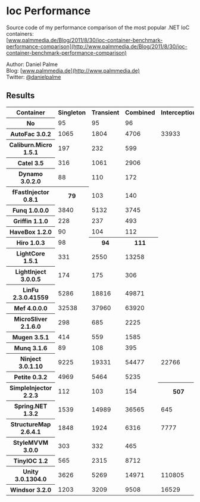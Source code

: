 Ioc Performance
===============

Source code of my performance comparison of the most popular .NET IoC containers:  
[www.palmmedia.de/Blog/2011/8/30/ioc-container-benchmark-performance-comparison](http://www.palmmedia.de/Blog/2011/8/30/ioc-container-benchmark-performance-comparison)

Author: Daniel Palme  
Blog: [www.palmmedia.de](http://www.palmmedia.de)  
Twitter: [@danielpalme](http://twitter.com/danielpalme)  

Results
-------
<table>
<tr><th>Container</th><th>Singleton</th><th>Transient</th><th>Combined</th><th>Interception</th></tr>
<tr><th>No</th><td>95</td><td>95</td><td>96</td><td></td></tr>
<tr><th>AutoFac 3.0.2</th><td>1065</td><td>1804</td><td>4706</td><td>33933</td></tr>
<tr><th>Caliburn.Micro 1.5.1</th><td>197</td><td>232</td><td>599</td><td></td></tr>
<tr><th>Catel 3.5</th><td>316</td><td>1061</td><td>2906</td><td></td></tr>
<tr><th>Dynamo 3.0.2.0</th><td>88</td><td>110</td><td>172</td><td></td></tr>
<tr><th>fFastInjector 0.8.1</th><th>79</th><td>103</td><td>140</td><td></td></tr>
<tr><th>Funq 1.0.0.0</th><td>3840</td><td>5132</td><td>3745</td><td></td></tr>
<tr><th>Griffin 1.1.0</th><td>228</td><td>237</td><td>493</td><td></td></tr>
<tr><th>HaveBox 1.2.0</th><td>90</td><td>104</td><td>112</td><td></td></tr>
<tr><th>Hiro 1.0.3</th><td>98</td><th>94</th><th>111</th><td></td></tr>
<tr><th>LightCore 1.5.1</th><td>331</td><td>2550</td><td>13258</td><td></td></tr>
<tr><th>LightInject 3.0.0.5</th><td>174</td><td>175</td><td>306</td><td></td></tr>
<tr><th>LinFu 2.3.0.41559</th><td>5286</td><td>18816</td><td>49871</td><td></td></tr>
<tr><th>Mef 4.0.0.0</th><td>32538</td><td>37960</td><td>63920</td><td></td></tr>
<tr><th>MicroSliver 2.1.6.0</th><td>298</td><td>685</td><td>2225</td><td></td></tr>
<tr><th>Mugen 3.5.1</th><td>414</td><td>559</td><td>1585</td><td></td></tr>
<tr><th>Munq 3.1.6</th><td>89</td><td>108</td><td>395</td><td></td></tr>
<tr><th>Ninject 3.0.1.10</th><td>9225</td><td>19331</td><td>54477</td><td>22766</td></tr>
<tr><th>Petite 0.3.2</th><td>4969</td><td>5464</td><td>5235</td><td></td></tr>
<tr><th>SimpleInjector 2.2.3</th><td>112</td><td>103</td><td>154</td><th>507</th></tr>
<tr><th>Spring.NET 1.3.2</th><td>1539</td><td>14989</td><td>36565</td><td>645</td></tr>
<tr><th>StructureMap 2.6.4.1</th><td>1848</td><td>1924</td><td>6316</td><td>7777</td></tr>
<tr><th>StyleMVVM 3.0.0</th><td>303</td><td>332</td><td>465</td><td></td></tr>
<tr><th>TinyIOC 1.2</th><td>565</td><td>2315</td><td>8712</td><td></td></tr>
<tr><th>Unity 3.0.1304.0</th><td>3626</td><td>5269</td><td>14971</td><td>110805</td></tr>
<tr><th>Windsor 3.2.0</th><td>1203</td><td>3209</td><td>9508</td><td>16529</td></tr>
</table>
